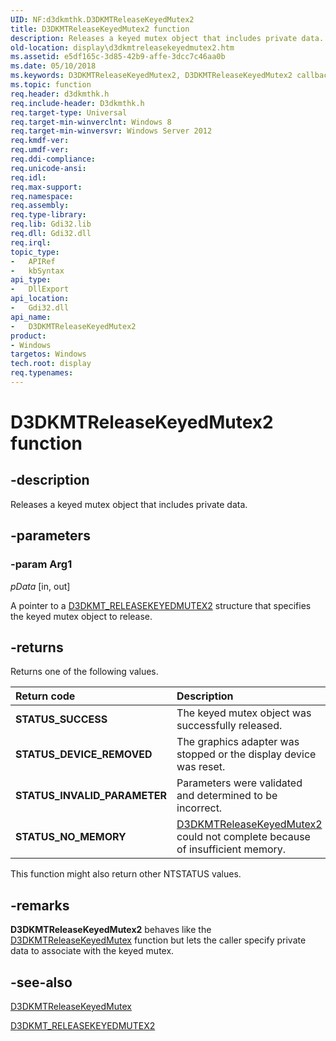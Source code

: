 ```yaml
---
UID: NF:d3dkmthk.D3DKMTReleaseKeyedMutex2
title: D3DKMTReleaseKeyedMutex2 function
description: Releases a keyed mutex object that includes private data.
old-location: display\d3dkmtreleasekeyedmutex2.htm
ms.assetid: e5df165c-3d85-42b9-affe-3dcc7c46aa0b
ms.date: 05/10/2018
ms.keywords: D3DKMTReleaseKeyedMutex2, D3DKMTReleaseKeyedMutex2 callback function [Display Devices], PFND3DKMT_RELEASEKEYEDMUTEX2, PFND3DKMT_RELEASEKEYEDMUTEX2 callback, d3dkmthk/D3DKMTReleaseKeyedMutex2, display.d3dkmtreleasekeyedmutex2
ms.topic: function
req.header: d3dkmthk.h
req.include-header: D3dkmthk.h
req.target-type: Universal
req.target-min-winverclnt: Windows 8
req.target-min-winversvr: Windows Server 2012
req.kmdf-ver: 
req.umdf-ver: 
req.ddi-compliance: 
req.unicode-ansi: 
req.idl: 
req.max-support: 
req.namespace: 
req.assembly: 
req.type-library: 
req.lib: Gdi32.lib 
req.dll: Gdi32.dll 
req.irql: 
topic_type:
-	APIRef
-	kbSyntax
api_type:
-	DllExport
api_location:
-	Gdi32.dll
api_name:
-	D3DKMTReleaseKeyedMutex2
product:
- Windows
targetos: Windows
tech.root: display
req.typenames: 
---
```


# D3DKMTReleaseKeyedMutex2 function

## -description

Releases a keyed mutex object that includes private data.

## -parameters

### -param Arg1

*pData* [in, out]

A pointer to a <a href="https://msdn.microsoft.com/library/windows/hardware/hh406571">D3DKMT_RELEASEKEYEDMUTEX2</a> structure that specifies the keyed mutex object to release. 

## -returns

Returns one of the following values.

| **Return code** | **Description** | 
|:--|:--|
| **STATUS_SUCCESS** | The keyed mutex object was successfully released. | 
| **STATUS_DEVICE_REMOVED** | The graphics adapter was stopped or the display device was reset. | 
| **STATUS_INVALID_PARAMETER** | Parameters were validated and determined to be incorrect. | 
| **STATUS_NO_MEMORY** | [D3DKMTReleaseKeyedMutex2](https://msdn.microsoft.com/library/windows/hardware/hh439455)  could not complete because of insufficient memory. | 

This function might also return other NTSTATUS values.

## -remarks

<b>D3DKMTReleaseKeyedMutex2</b> behaves like the <a href="https://msdn.microsoft.com/library/windows/hardware/ff547129">D3DKMTReleaseKeyedMutex</a> function but lets the caller specify private data to associate with the keyed mutex.

## -see-also

<a href="https://msdn.microsoft.com/library/windows/hardware/ff547129">D3DKMTReleaseKeyedMutex</a>

<a href="https://msdn.microsoft.com/library/windows/hardware/hh406571">D3DKMT_RELEASEKEYEDMUTEX2</a>
